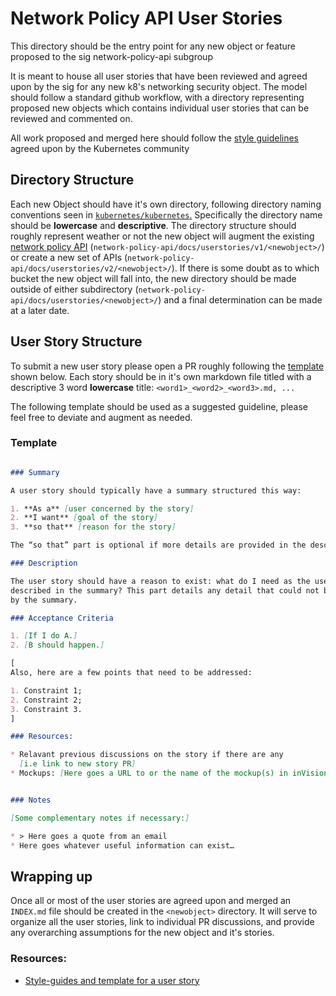 # Network Policy API User Stories

This directory should be the entry point for any new object or feature proposed 
to the sig network-policy-api subgroup 

It is meant to house all user stories that have been reviewed and agreed upon by
the sig for any new k8's networking security object. The model should follow a 
standard github workflow, with a directory representing proposed new objects 
which contains individual user stories that can be reviewed and commented on. 

All work proposed and merged here should follow the [style guidelines](https://github.com/kubernetes/community/blob/master/contributors/guide/style-guide.md) 
agreed upon by the Kubernetes community

## Directory Structure 

Each new Object should have it's own directory, following directory naming 
conventions seen in [`kubernetes/kubernetes`.](https://github.com/kubernetes/kubernetes) Specifically the directory name 
should be **lowercase** and **descriptive**. The directory structure should 
roughly represent weather or not the new object will augment the existing [network policy API](https://kubernetes.io/docs/reference/generated/kubernetes-api/v1.21/#networkpolicy-v1-networking-k8s-io) (`network-policy-api/docs/userstories/v1/<newobject>/`) or create a 
new set of APIs (`network-policy-api/docs/userstories/v2/<newobject>/`). 
If there is some doubt as to which bucket the new object will fall into, the new 
directory should be made outside of either subdirectory (`network-policy-api/docs/userstories/<newobject>/`) and a final 
determination can be made at a later date.

## User Story Structure

To submit a new user story please 
open a PR roughly following the [template](#template) shown below. Each story 
should be in it's own markdown file titled with a descriptive 3 word **lowercase**
title:  `<word1>_<word2>_<word3>.md, ...`

The following template should be used as a suggested guideline, please feel free
to deviate and augment as needed. 

### Template

```markdown

### Summary 

A user story should typically have a summary structured this way:

1. **As a** [user concerned by the story]
2. **I want** [goal of the story]
3. **so that** [reason for the story]

The “so that” part is optional if more details are provided in the description. 

### Description 

The user story should have a reason to exist: what do I need as the user 
described in the summary? This part details any detail that could not be passed 
by the summary.

### Acceptance Criteria

1. [If I do A.]
2. [B should happen.]

[
Also, here are a few points that need to be addressed:

1. Constraint 1;
2. Constraint 2;
3. Constraint 3.
]

### Resources:

* Relavant previous discussions on the story if there are any 
  [i.e link to new story PR]
* Mockups: [Here goes a URL to or the name of the mockup(s) in inVision];


### Notes

[Some complementary notes if necessary:]

* > Here goes a quote from an email
* Here goes whatever useful information can exist…
```

## Wrapping up

Once all or most of the user stories are agreed upon and merged an `INDEX.md` 
file should be created in the `<newobject>` directory. It will serve to organize 
all the user stories, link to individual PR discussions, and provide any 
overarching assumptions for the new object and it's stories. 

### Resources:

* [Style-guides and template for a user story](https://github.com/AlphaFounders/style-guide/blob/master/agile-user-story.md)

[1]: https://github.com/AlphaFounders/style-guide